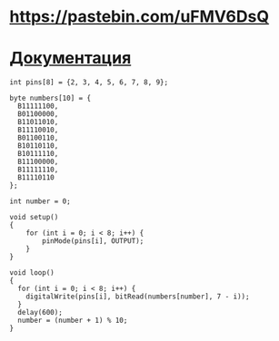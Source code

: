 # https://pastebin.com/uFMV6DsQ
# [Документация](http://www.xlitx.com/datasheet/5161AS.pdf)

```
int pins[8] = {2, 3, 4, 5, 6, 7, 8, 9};

byte numbers[10] = {
  B11111100,
  B01100000,
  B11011010,
  B11110010,
  B01100110,
  B10110110,
  B10111110,
  B11100000,
  B11111110,
  B11110110
};

int number = 0;

void setup()
{
    for (int i = 0; i < 8; i++) {
        pinMode(pins[i], OUTPUT);
    }
}

void loop()
{
  for (int i = 0; i < 8; i++) {
    digitalWrite(pins[i], bitRead(numbers[number], 7 - i));
  }
  delay(600);
  number = (number + 1) % 10;
}
```

